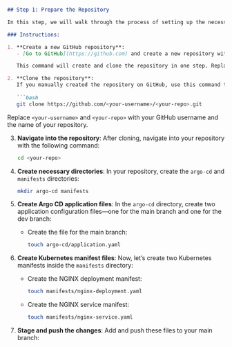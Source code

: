 
```md

## Step 1: Prepare the Repository

In this step, we will walk through the process of setting up the necessary directories and files for Argo CD configuration. You can either create the repository manually or use the terminal commands to automate this setup.

### Instructions:

1. **Create a new GitHub repository**:
   - [Go to GitHub](https://github.com) and create a new repository with a suitable name (e.g., `argo-cd-multi-branch-pipeline`) or use this template repository `https://github.com/SMaltin93/tutorial-ArgoCd-multi-branch-pipeline`

   This command will create and clone the repository in one step. Replace `<your-repo>` with your desired repository name.

2. **Clone the repository**:
   If you manually created the repository on GitHub, use this command to clone it to your local environment:
   
   ```bash
   git clone https://github.com/<your-username>/<your-repo>.git
   ```

   Replace `<your-username>` and `<your-repo>` with your GitHub username and the name of your repository.

3. **Navigate into the repository**:
   After cloning, navigate into your repository with the following command:

   ```bash
   cd <your-repo>
   ```

4. **Create necessary directories**:
   In your repository, create the `argo-cd` and `manifests` directories:
   ```bash
   mkdir argo-cd manifests
   ```

5. **Create Argo CD application files**:
   In the `argo-cd` directory, create two application configuration files—one for the main branch and one for the dev branch:
   
   - Create the file for the main branch:

     ```bash
     touch argo-cd/application.yaml
     ```

6. **Create Kubernetes manifest files**:
   Now, let’s create two Kubernetes manifests inside the `manifests` directory:

   - Create the NGINX deployment manifest:

     ```bash
     touch manifests/nginx-deployment.yaml
     ```

   - Create the NGINX service manifest:

     ```bash
     touch manifests/nginx-service.yaml
     ```

7. **Stage and push the changes**:
   Add and push these files to your main branch:
